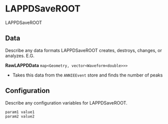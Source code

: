# LAPPDSaveROOT

LAPPDSaveROOT

## Data

Describe any data formats LAPPDSaveROOT creates, destroys, changes, or analyzes. E.G.

**RawLAPPDData** `map<Geometry, vector<Waveform<double>>>`
* Takes this data from the `ANNIEEvent` store and finds the number of peaks

## Configuration

Describe any configuration variables for LAPPDSaveROOT.

```
param1 value1
param2 value2
```
